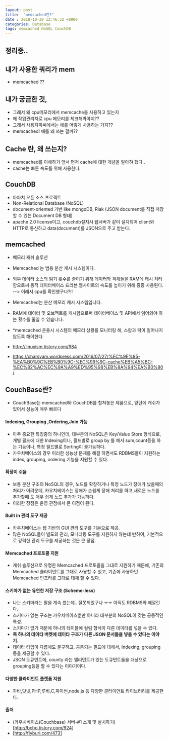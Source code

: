 ```yaml
---
layout: post
title:  "memcached란?"
date : 2018-10-30 12:46:32 +0900
categories: Database
tags: memcached NoSQL CouchDB
---
```


## 정리중..

## 내가 사용한 쿼리가 mem
- memcached ??

## 내가 궁금한 것,
- 그래서 왜 cpu메모리에서 memcache를 사용하고 있는지
- 왜 작업관리자로 cpu 메모리를 체크해봐야지??
- 그래서 사용자피씨에서는 애를 어떻게 사용하는 거지??
- memcached! 애를 왜 쓰는 걸까??

## Cache 란, 왜 쓰는지?
- memcached를 이해하기 앞서 먼저 cache에 대한 개념을 알아햐 했다..
- cache는 빠른 속도를 위해 사용한다. 

## CouchDB
- 아파치 오픈 소스 프로젝트
- Non-Relational Database (NoSQL)
- document-oriented 기반 like mongoDB, Riak (JSON document를 직접 저장할 수 있는 Document DB 형태)
- apache 2.0 license이고, couchdb설치시 웹서버가 같이 설치되어 client와 HTTP로 통신하고 data(document)를 JSON으로 주고 받는다.


## memcached
- 메모리 캐쉬 솔루션
- Memcached 는 범용 분산 캐시 시스템이다. 
- 외부 데이터 소스의 읽기 횟수를 줄이기 위해 데이터와 객체들을 RAM에 캐시 처리함으로써 동적 데이터베이스 드리븐 웹사이트의 속도를 높이기 위해 종종 사용된다. --> 이래서 cpu를 확인했구나?!!
- Memcached는 분산 메모리 캐시 시스템입니다. 
- RAM에 데이터 및 오브젝트를 캐시함으로써 데이터베이스 및 API에서 읽어와야 하는 횟수를 줄일 수 있습니다.
- *memcached 운용시 시스템의 메모리 상황를 모니터링 해, 스왑과 락이 일어나지 않도록 해야한다.

- http://linuxism.tistory.com/984
- https://charsyam.wordpress.com/2016/07/27/%EC%9E%85-%EA%B0%9C%EB%B0%9C-%EC%99%9C-cache%EB%A5%BC-%EC%82%AC%EC%9A%A9%ED%95%98%EB%8A%94%EA%B0%80/


## CouchBase란? 
- CouchBase는 memcached와 CouchDB를 합쳐놓은 제품으로, 앞단에 캐쉬가 있어서 성능이 매우 빠르다

#### Indexing, Grouping ,Ordering,Join 가능
- 아주 중요한 특징중의 하나인데, 대부분의 NoSQL은 Key/Value Store 형식으로, 개별 필드에 대한 Indexing이나, 필드별로 group by 를 해서 sum,count등을 하는 기능이나, 특정 필드별로 Sorting이 불가능하다. 
- 카우치베이스의 경우 이러한 성능상 문제를 해결 하면서도 RDBMS들이 지원하는 index, grouping, ordering 기능을 지원할 수 있다. 

#### 확장이 쉬움
- 보통 분산 구조의 NoSQL의 경우, 노드를 확장하거나 특정 노드가 장애가 났을때의 처리가 어려운데, 카우치베이스는 장애가 손쉽게 장애 처리를 하고,새로운 노드를 추가할때 도 매우 쉽게 노드 추가가 가능하다. 
- 이러한 장점은 운영 관점에서 큰 이점이 된다.

#### Built in 관리 도구 제공
- 카우치베이스는 웹 기반의 GUI 관리 도구를 기본으로 제공.
- 많은 NoSQL들이 별도의 관리, 모니터링 도구를 지원하지 않는데 반하여, 기본적으로 강력한 관리 도구를 제공하는 것은 큰 장점.

#### Memcached 프로토콜 지원
- 캐쉬 솔루션으로 유명한 Memcached 프로토콜을 그대로 지원하기 때문에, 기존의 Memcached 클라이언트를 그대로 사용할 수 있고, 기존에 사용하던 Memcached 인프라를 그대로 대체 할 수 있다.

#### 스키마가 없는 유연한 저장 구조 (Scheme-less)
- 나는 스키마라는 말을 계속 썼는데.. 잘못되었구나 ㅜㅜ 아직도 RDBMS와 헤깔린다.
- 스키마가 없는 구조는 카우치베이스뿐만 아니라 대부분의 NoSQL이 갖는 공통적인 특성.
- 스키마가 없기 때문에 하나의 테이블에 컬럼 형식이 다른 데이타를 넣을 수 있다. 
- **즉 하나의 데이타 버켓에 데이타 구조가 다른 JSON 문서들을 넣을 수 있다는 이야기.**
- 데이타 타입이 다름에도 불구하고, 공통되는 필드에 대해서, Indexing, grouping 등을 제공할 수 있다. 
- JSON 도큐먼트에, county 라는 앨리먼트가 있는 도큐먼트들을 대상으로 grouping등을 할 수 있다는 이야기이다.

#### 다양한 클라이언트 플랫폼 지원
- 자바,닷넷,PHP,루비,C,파이썬,node.js 등 다양한 클라이언트 라이브러리를 제공한다. 

#### 출처
- (카우치베이스(Couchbase) 서버-#1 소개 및 설치하기)[http://bcho.tistory.com/924]
- [http://flyburi.com/473]

